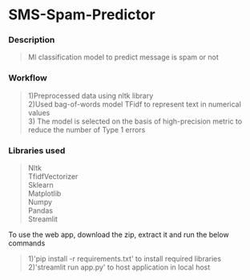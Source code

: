 # SMS-Spam-Predictor

### Description   
>Ml classification model to predict message is spam or not  

### Workflow
>1)Preprocessed data using nltk library  
>2)Used bag-of-words model TFidf to represent text in numerical values  
>3) The model is selected on the basis of high-precision metric to reduce the number of Type 1 errors

### Libraries used
>Nltk  
>TfidfVectorizer  
>Sklearn  
>Matplotlib  
>Numpy  
>Pandas  
>Streamlit  


 
To use the web app, download the zip, extract it and run the below commands  
>1)'pip install -r requirements.txt' to install required libraries  
>2)'streamlit run app.py' to host application in local host
 
